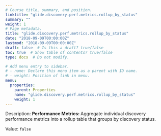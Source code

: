 ```yaml
---
# Course title, summary, and position.
linktitle: "glide.discovery.perf.metrics.rollup_by_status"
summary: ""
weight: 1
# Page metadata.
title: "glide.discovery.perf.metrics.rollup_by_status"
date: "2018-09-09T00:00:00Z"
lastmod: "2018-09-09T00:00:00Z"
draft: false  # Is this a draft? true/false
toc: true  # Show table of contents? true/false
type: docs  # Do not modify.

# Add menu entry to sidebar.
# - name: Declare this menu item as a parent with ID name.
# - weight: Position of link in menu.
menu:
  properties:
    parent: Properties
    name: "glide.discovery.perf.metrics.rollup_by_status"
    weight: 1
---
```


Description: <b>Performance Metrics: </b> Aggregate individual discovery performance metrics into a rollup table that groups by discovery status.


Value: `false`